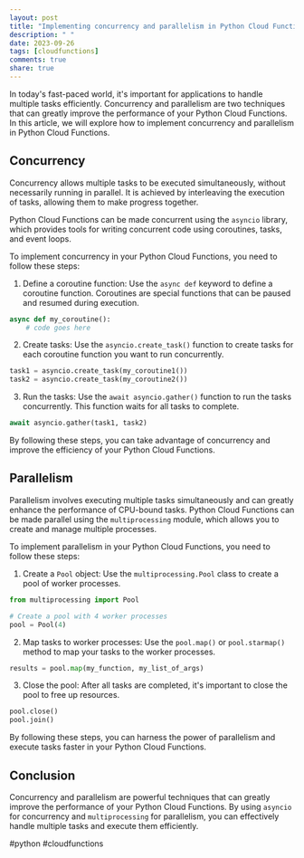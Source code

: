```yaml
---
layout: post
title: "Implementing concurrency and parallelism in Python Cloud Functions"
description: " "
date: 2023-09-26
tags: [cloudfunctions]
comments: true
share: true
---
```


In today's fast-paced world, it's important for applications to handle multiple tasks efficiently. Concurrency and parallelism are two techniques that can greatly improve the performance of your Python Cloud Functions. In this article, we will explore how to implement concurrency and parallelism in Python Cloud Functions.

## Concurrency

Concurrency allows multiple tasks to be executed simultaneously, without necessarily running in parallel. It is achieved by interleaving the execution of tasks, allowing them to make progress together.

Python Cloud Functions can be made concurrent using the `asyncio` library, which provides tools for writing concurrent code using coroutines, tasks, and event loops.

To implement concurrency in your Python Cloud Functions, you need to follow these steps:

1. Define a coroutine function: Use the `async def` keyword to define a coroutine function. Coroutines are special functions that can be paused and resumed during execution.

```python
async def my_coroutine():
    # code goes here
```

2. Create tasks: Use the `asyncio.create_task()` function to create tasks for each coroutine function you want to run concurrently.

```python
task1 = asyncio.create_task(my_coroutine1())
task2 = asyncio.create_task(my_coroutine2())
```

3. Run the tasks: Use the `await asyncio.gather()` function to run the tasks concurrently. This function waits for all tasks to complete.

```python
await asyncio.gather(task1, task2)
```

By following these steps, you can take advantage of concurrency and improve the efficiency of your Python Cloud Functions.

## Parallelism

Parallelism involves executing multiple tasks simultaneously and can greatly enhance the performance of CPU-bound tasks. Python Cloud Functions can be made parallel using the `multiprocessing` module, which allows you to create and manage multiple processes.

To implement parallelism in your Python Cloud Functions, you need to follow these steps:

1. Create a `Pool` object: Use the `multiprocessing.Pool` class to create a pool of worker processes.

```python
from multiprocessing import Pool

# Create a pool with 4 worker processes
pool = Pool(4)
```

2. Map tasks to worker processes: Use the `pool.map()` or `pool.starmap()` method to map your tasks to the worker processes.

```python
results = pool.map(my_function, my_list_of_args)
```

3. Close the pool: After all tasks are completed, it's important to close the pool to free up resources.

```python
pool.close()
pool.join()
```

By following these steps, you can harness the power of parallelism and execute tasks faster in your Python Cloud Functions.

## Conclusion

Concurrency and parallelism are powerful techniques that can greatly improve the performance of your Python Cloud Functions. By using `asyncio` for concurrency and `multiprocessing` for parallelism, you can effectively handle multiple tasks and execute them efficiently.

#python #cloudfunctions